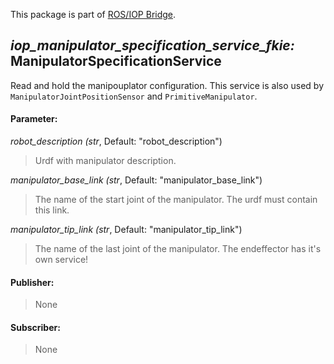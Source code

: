 This package is part of [ROS/IOP Bridge](https://github.com/fkie/iop_core/blob/master/README.md).


## _iop_manipulator_specification_service_fkie:_ ManipulatorSpecificationService

Read and hold the manipouplator configuration. This service is also used by ```ManipulatorJointPositionSensor``` and ```PrimitiveManipulator```.

#### Parameter:

_robot_description (str_, Default: "robot_description")

> Urdf with manipulator description.

_manipulator_base_link (str_, Default: "manipulator_base_link")

> The name of the start joint of the manipulator. The urdf must contain this link.

_manipulator_tip_link (str_, Default: "manipulator_tip_link")

> The name of the last joint of the manipulator. The endeffector has it's own service!

#### Publisher:

> None

#### Subscriber:

> None

